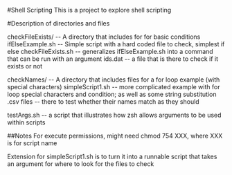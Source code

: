 #Shell Scripting
This is a project to explore shell scripting


#Description of directories and files

checkFileExists/ -- A directory that includes for for basic conditions
  ifElseExample.sh -- Simple script with a hard coded file to check, simplest if else
  checkFileExists.sh -- generalizes ifElseExample.sh into a command that can be run with an argument
  ids.dat -- a file that is there to check if it exists or not

checkNames/ -- A directory that includes files for a for loop example (with special characters)
  simpleScript1.sh -- more complicated example with for loop special characters and condition; as well as some string substitution
  .csv files -- there to test whether their names match as they should

testArgs.sh -- a script that illustrates how zsh allows arguments to be used within scripts

##Notes
For execute permissions, might need chmod 754 XXX, where XXX is for script name

Extension for simpleScript1.sh is to turn it into a runnable script that takes an argument for where to look for the files to check
